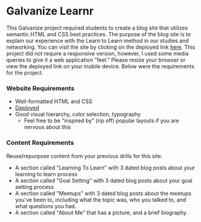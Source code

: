 # Galvanize Learnr

This Galvanize project required students to create a blog site that utilizes semantic HTML and CSS best practices. The purpose of the blog site is to explain our experience with the Learn to Learn method in our studies and networking. You can visit the site by clicking on the deployed link [here](https://galv-learnr-blog.firebaseapp.com/index.html). This project did not require a responsive version, however, I used some media queries to give it a web application "feel." Please resize your browser or view the deployed link on your mobile device. Below were the requirements for the project.

### Website Requirements

* Well-formatted HTML and CSS
* [Deployed](https://galv-learnr-blog.firebaseapp.com/index.html)
* Good visual hierarchy, color selection, typography
    * Feel free to be "inspired by" (rip off) popular layouts if you are nervous about this

### Content Requirements

Reuse/repurpose content from your previous drills for this site.

* A section called "Learning To Learn" with 3 dated blog posts about your learning to learn process
* A section called "Goal Setting" with 3 dated blog posts about your goal setting process
* A section called "Meetups" with 3 dated blog posts about the meetups you've been to, including what the topic was, who you talked to, and what questions you had.
* A section called "About Me" that has a picture, and a brief biography.

